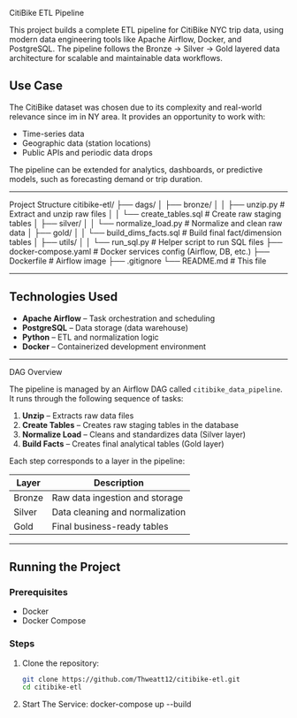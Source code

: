 CitiBike ETL Pipeline

This project builds a complete ETL pipeline for CitiBike NYC trip data, using modern data engineering tools like Apache Airflow, Docker, and PostgreSQL. The pipeline follows the Bronze → Silver → Gold layered data architecture for scalable and maintainable data workflows.


## Use Case

The CitiBike dataset was chosen due to its complexity and real-world relevance since im in NY area. It provides an opportunity to work with:
- Time-series data
- Geographic data (station locations)
- Public APIs and periodic data drops

The pipeline can be extended for analytics, dashboards, or predictive models, such as forecasting demand or trip duration.

---

Project Structure
citibike-etl/
├── dags/
│ ├── bronze/
│ │ ├── unzip.py # Extract and unzip raw files
│ │ └── create_tables.sql # Create raw staging tables
│ ├── silver/
│ │ └── normalize_load.py # Normalize and clean raw data
│ ├── gold/
│ │ └── build_dims_facts.sql # Build final fact/dimension tables
│ ├── utils/
│ │ └── run_sql.py # Helper script to run SQL files
├── docker-compose.yaml # Docker services config (Airflow, DB, etc.)
├── Dockerfile # Airflow image
├── .gitignore
└── README.md # This file


---

## Technologies Used

- **Apache Airflow** – Task orchestration and scheduling
- **PostgreSQL** – Data storage (data warehouse)
- **Python** – ETL and normalization logic
- **Docker** – Containerized development environment

---

 DAG Overview

The pipeline is managed by an Airflow DAG called `citibike_data_pipeline`. It runs through the following sequence of tasks:

1. **Unzip** – Extracts raw data files
2. **Create Tables** – Creates raw staging tables in the database
3. **Normalize Load** – Cleans and standardizes data (Silver layer)
4. **Build Facts** – Creates final analytical tables (Gold layer)

Each step corresponds to a layer in the pipeline:

| Layer   | Description |
|---------|-------------|
| Bronze  | Raw data ingestion and storage |
| Silver  | Data cleaning and normalization |
| Gold    | Final business-ready tables |

---

## Running the Project

### Prerequisites

- Docker
- Docker Compose

### Steps

1. Clone the repository:
   ```bash
   git clone https://github.com/Thweatt12/citibike-etl.git
   cd citibike-etl

2. Start The Service:
   docker-compose up --build

